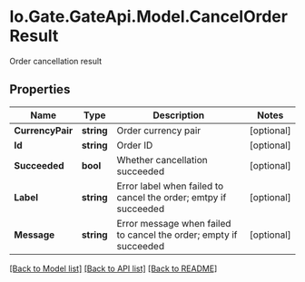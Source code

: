 
# Io.Gate.GateApi.Model.CancelOrderResult

Order cancellation result

## Properties

Name | Type | Description | Notes
------------ | ------------- | ------------- | -------------
**CurrencyPair** | **string** | Order currency pair | [optional] 
**Id** | **string** | Order ID | [optional] 
**Succeeded** | **bool** | Whether cancellation succeeded | [optional] 
**Label** | **string** | Error label when failed to cancel the order; emtpy if succeeded | [optional] 
**Message** | **string** | Error message when failed to cancel the order; empty if succeeded | [optional] 

[[Back to Model list]](../README.md#documentation-for-models)
[[Back to API list]](../README.md#documentation-for-api-endpoints)
[[Back to README]](../README.md)
